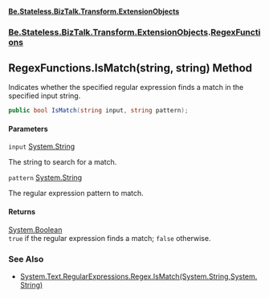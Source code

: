 #### [Be.Stateless.BizTalk.Transform.ExtensionObjects](README.md 'README')
### [Be.Stateless.BizTalk.Transform.ExtensionObjects](Be.Stateless.BizTalk.Transform.ExtensionObjects.md 'Be.Stateless.BizTalk.Transform.ExtensionObjects').[RegexFunctions](RegexFunctions.md 'Be.Stateless.BizTalk.Transform.ExtensionObjects.RegexFunctions')

## RegexFunctions.IsMatch(string, string) Method

Indicates whether the specified regular expression finds a match in the specified input string.

```csharp
public bool IsMatch(string input, string pattern);
```
#### Parameters

<a name='Be.Stateless.BizTalk.Transform.ExtensionObjects.RegexFunctions.IsMatch(string,string).input'></a>

`input` [System.String](https://docs.microsoft.com/en-us/dotnet/api/System.String 'System.String')

The string to search for a match.

<a name='Be.Stateless.BizTalk.Transform.ExtensionObjects.RegexFunctions.IsMatch(string,string).pattern'></a>

`pattern` [System.String](https://docs.microsoft.com/en-us/dotnet/api/System.String 'System.String')

The regular expression pattern to match.

#### Returns
[System.Boolean](https://docs.microsoft.com/en-us/dotnet/api/System.Boolean 'System.Boolean')  
`true` if the regular expression finds a match; `false` otherwise.

### See Also
- [System.Text.RegularExpressions.Regex.IsMatch(System.String,System.String)](https://docs.microsoft.com/en-us/dotnet/api/System.Text.RegularExpressions.Regex.IsMatch#System_Text_RegularExpressions_Regex_IsMatch_System_String,System_String_ 'System.Text.RegularExpressions.Regex.IsMatch(System.String,System.String)')